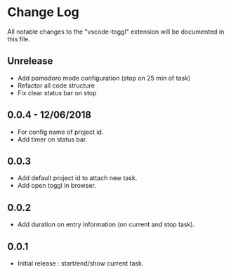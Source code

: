 # Change Log
All notable changes to the "vscode-toggl" extension will be documented in this file.

## Unrelease

- Add pomodoro mode configuration (stop on 25 min of task)
- Refactor all code structure
- Fix clear status bar on stop

## 0.0.4 - 12/06/2018

- For config name of project id.
- Add timer on status bar.

## 0.0.3

- Add default project id to attach new task.
- Add open toggl in browser.

## 0.0.2

- Add duration on entry information (on current and stop task).

## 0.0.1

- Initial release : start/end/show current task.